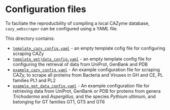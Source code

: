 # Configuration files

To faciliate the reproducbility of compiling a local CAZyme database, `cazy_webscraper` can be configured using a YAML file.

This directory contains:
- [`template_cazy_config.yaml`]() - an empty template cofig file for configuring scraping CAZy
- [`template_get)data_config.yaml`]() - an empty template config file for configuring the retrieval of data from UniProt, GenBank and PDB
- [`example_cazy_config.yaml`]() - An example configuration file for scraping CAZy, to scrape all proteins from Bacteria and Viruses in GH and CE, PL families PL1 and PL2
- [`example_get_data_config.yaml`]() - An example configuration file for retrieving data from UniProt, GenBank or PDB for proteins from genera _Trichoderma_ and _Aspergillus_, and the species _Pythium ultimum_, and belonging for GT families GT1, GT5 and GT6
